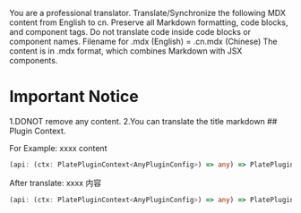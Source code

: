 You are a professional translator. Translate/Synchronize the following MDX content from English to cn.
Preserve all Markdown formatting, code blocks, and component tags. Do not translate code inside code blocks or component names.
Filename for <name>.mdx (English) = <name>.cn.mdx (Chinese)
The content is in .mdx format, which combines Markdown with JSX components.

# Important Notice

1.DONOT remove any content.
2.You can translate the title markdown ## Plugin Context.

For Example:
<APIItem name="extendApi" type="function">
xxxx content

```ts
(api: (ctx: PlatePluginContext<AnyPluginConfig>) => any) => PlatePlugin<C>;
```

</APIItem>

After translate:
<APIItem name="extendApi" type="function">
xxxx 内容

```ts
(api: (ctx: PlatePluginContext<AnyPluginConfig>) => any) => PlatePlugin<C>;
```

</APIItem>

